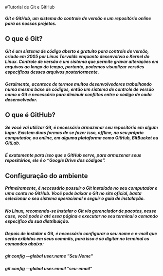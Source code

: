#Tutorial de Git e GitHub

#####  Git e GitHub, um sistema do controle de versão e um repositório online para os nossos projetos.


## O que é Git?

##### Git é um sistema de código aberto e gratuito para controle de versão, criado em 2005 por Linus Torvalds enquanto desenvolvia o Kernel do Linux. Controle de versão é um sistema que permite gravar alterações em arquivos ao longo do tempo, portanto, podemos visualizar versões específicas desses arquivos posteriormente.

##### Geralmente, acontece de termos muitos desenvolvedores trabalhando numa mesma base de códigos, então um sistema de controle de versão como o Git é necessário para diminuir conflitos entre o código de cada desenvolvedor.


## O que é GitHub?

##### Se você vai utilizar Git, é necessário armazenar seu repositório em algum lugar. Existem duas formas de se fazer isso, offline, no seu próprio computador, ou online, em alguma plataforma como GitHub, BitBucket ou GitLab.

##### É exatamente para isso que o GitHub serve, para armazenar seus repositórios, ele é o “Google Drive dos códigos”.

## Configuração do ambiente

##### Primeiramente, é necessário possuir o Git instalado no seu computador e uma conta no GitHub. Você pode baixar o Git no site oficial, basta selecionar o seu sistema operacional e seguir o guia de instalação.

##### No Linux, recomenda-se instalar o Git via gerenciador de pacotes, nesse caso, você pode ir até essa página e executar no seu terminal o comando específico da sua distribuição.

##### Depois de instalar o Git, é necessário configurar o seu nome e e-mail que serão exibidos em seus commits, para isso é só digitar no terminal os comandos abaixo:

##### git config --global user.name "Seu Nome" 
##### git config --global user.email "seu-email"